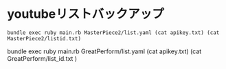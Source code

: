 # youtubeリストバックアップ

```fish
bundle exec ruby main.rb MasterPiece2/list.yaml (cat apikey.txt) (cat MasterPiece2/listid.txt)
```
bundle exec ruby main.rb GreatPerform/list.yaml (cat apikey.txt) (cat GreatPerform/list_id.txt )

